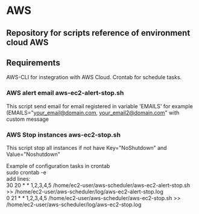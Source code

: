 # AWS
## Repository for scripts reference of environment cloud AWS

## Requirements
AWS-CLI for instegration with AWS Cloud.
Crontab for schedule tasks.

### AWS alert email aws-ec2-alert-stop.sh
This script send email for email registered in variable 'EMAILS' for example (EMAILS="your_email@domain.com, your_email2@domain.com" with custom message

### AWS Stop instances aws-ec2-stop.sh
This script stop all instances if not have Key="NoShutdown" and Value="Noshutdown"

Example of configuration tasks in crontab
<br>
sudo crontab -e
<br>
add lines:
<br>
30 20 * * 1,2,3,4,5 /home/ec2-user/aws-scheduler/aws-ec2-alert-stop.sh >> /home/ec2-user/aws-scheduler/log/aws-ec2-alert-stop.log
<br>
0 21 * * 1,2,3,4,5 /home/ec2-user/aws-scheduler/aws-ec2-stop.sh >> /home/ec2-user/aws-scheduler/log/aws-ec2-stop.log
